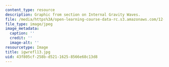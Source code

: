 ```yaml
---
content_type: resource
description: Graphic from section on Internal Gravity Waves.
file: /media/https%3A/open-learning-course-data-rc.s3.amazonaws.com/12-802-wave-motions-in-the-ocean-and-atmosphere-spring-2004/43f805cf258bd52116258566e68c13d8_igwrefl13.jpg
file_type: image/jpeg
image_metadata:
  caption: ''
  credit: ''
  image-alt: ''
resourcetype: Image
title: igwrefl13.jpg
uid: 43f805cf-258b-d521-1625-8566e68c13d8
---
```

